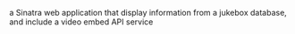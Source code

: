 a Sinatra web application that display information from a jukebox database, and include a video embed API service
